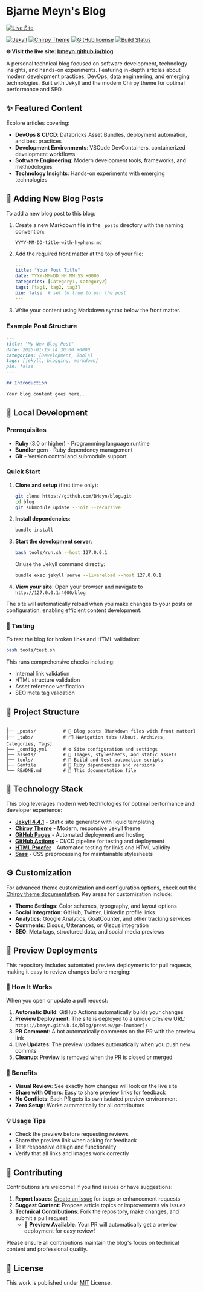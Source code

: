 # Bjarne Meyn's Blog

[![Live Site](https://img.shields.io/badge/Live%20Site-bmeyn.github.io%2Fblog-blue?style=for-the-badge&logo=github-pages)](https://bmeyn.github.io/blog)

[![Jekyll](https://img.shields.io/badge/Jekyll-4.4.1-red?logo=jekyll&logoColor=white)](https://jekyllrb.com/)
[![Chirpy Theme](https://img.shields.io/badge/Theme-Chirpy-brightgreen?logo=github)](https://github.com/cotes2020/jekyll-theme-chirpy/)
[![GitHub license](https://img.shields.io/github/license/cotes2020/chirpy-starter.svg?color=blue)][mit]
[![Build Status](https://github.com/BMeyn/blog/workflows/Build%20and%20Deploy/badge.svg)](https://github.com/BMeyn/blog/actions)

**🌐 Visit the live site: [bmeyn.github.io/blog](https://bmeyn.github.io/blog)**

A personal technical blog focused on software development, technology insights, and hands-on experiments. Featuring in-depth articles about modern development practices, DevOps, data engineering, and emerging technologies. Built with Jekyll and the modern Chirpy theme for optimal performance and SEO.

## ✨ Featured Content

Explore articles covering:
- **DevOps & CI/CD**: Databricks Asset Bundles, deployment automation, and best practices
- **Development Environments**: VSCode DevContainers, containerized development workflows
- **Software Engineering**: Modern development tools, frameworks, and methodologies
- **Technology Insights**: Hands-on experiments with emerging technologies

## 📝 Adding New Blog Posts

To add a new blog post to this blog:

1. Create a new Markdown file in the `_posts` directory with the naming convention:
   ```
   YYYY-MM-DD-title-with-hyphens.md
   ```

2. Add the required front matter at the top of your file:
   ```yaml
   ---
   title: "Your Post Title"
   date: YYYY-MM-DD HH:MM:SS +0000
   categories: [Category1, Category2]
   tags: [tag1, tag2, tag3]
   pin: false  # set to true to pin the post
   ---
   ```

3. Write your content using Markdown syntax below the front matter.

### Example Post Structure

```markdown
---
title: "My New Blog Post"
date: 2025-01-15 14:30:00 +0000
categories: [Development, Tools]
tags: [jekyll, blogging, markdown]
pin: false
---

## Introduction

Your blog content goes here...
```

## 🚀 Local Development

### Prerequisites

- **Ruby** (3.0 or higher) - Programming language runtime
- **Bundler** gem - Ruby dependency management
- **Git** - Version control and submodule support

### Quick Start

1. **Clone and setup** (first time only):
   ```bash
   git clone https://github.com/BMeyn/blog.git
   cd blog
   git submodule update --init --recursive
   ```

2. **Install dependencies**:
   ```bash
   bundle install
   ```

3. **Start the development server**:
   ```bash
   bash tools/run.sh --host 127.0.0.1
   ```
   
   Or use the Jekyll command directly:
   ```bash
   bundle exec jekyll serve --livereload --host 127.0.0.1
   ```

4. **View your site**: Open your browser and navigate to `http://127.0.0.1:4000/blog`

The site will automatically reload when you make changes to your posts or configuration, enabling efficient content development.

### 🧪 Testing

To test the blog for broken links and HTML validation:

```bash
bash tools/test.sh
```

This runs comprehensive checks including:
- Internal link validation
- HTML structure validation  
- Asset reference verification
- SEO meta tag validation

## 📁 Project Structure

```
.
├── _posts/          # 📄 Blog posts (Markdown files with front matter)
├── _tabs/           # 🗂️ Navigation tabs (About, Archives, Categories, Tags)
├── _config.yml      # ⚙️ Site configuration and settings
├── assets/          # 🎨 Images, stylesheets, and static assets
├── tools/           # 🔧 Build and test automation scripts
├── Gemfile          # 💎 Ruby dependencies and versions
└── README.md        # 📖 This documentation file
```

## 🎨 Technology Stack

This blog leverages modern web technologies for optimal performance and developer experience:

- **[Jekyll 4.4.1](https://jekyllrb.com/)** - Static site generator with liquid templating
- **[Chirpy Theme](https://github.com/cotes2020/jekyll-theme-chirpy/)** - Modern, responsive Jekyll theme
- **[GitHub Pages](https://pages.github.com/)** - Automated deployment and hosting
- **[GitHub Actions](https://github.com/features/actions)** - CI/CD pipeline for testing and deployment
- **[HTML Proofer](https://github.com/gjtorikian/html-proofer)** - Automated testing for links and HTML validity
- **[Sass](https://sass-lang.com/)** - CSS preprocessing for maintainable stylesheets

## ⚙️ Customization

For advanced theme customization and configuration options, check out the [Chirpy theme documentation][chirpy]. Key areas for customization include:

- **Theme Settings**: Color schemes, typography, and layout options
- **Social Integration**: GitHub, Twitter, LinkedIn profile links
- **Analytics**: Google Analytics, GoatCounter, and other tracking services
- **Comments**: Disqus, Utterances, or Giscus integration
- **SEO**: Meta tags, structured data, and social media previews

## 🚀 Preview Deployments

This repository includes automated preview deployments for pull requests, making it easy to review changes before merging:

### 📖 How It Works

When you open or update a pull request:

1. **Automatic Build**: GitHub Actions automatically builds your changes
2. **Preview Deployment**: The site is deployed to a unique preview URL: `https://bmeyn.github.io/blog/preview/pr-[number]/`
3. **PR Comment**: A bot automatically comments on the PR with the preview link
4. **Live Updates**: The preview updates automatically when you push new commits
5. **Cleanup**: Preview is removed when the PR is closed or merged

### 🎯 Benefits

- **Visual Review**: See exactly how changes will look on the live site
- **Share with Others**: Easy to share preview links for feedback
- **No Conflicts**: Each PR gets its own isolated preview environment
- **Zero Setup**: Works automatically for all contributors

### 💡 Usage Tips

- Check the preview before requesting reviews
- Share the preview link when asking for feedback
- Test responsive design and functionality
- Verify that all links and images work correctly

## 🤝 Contributing

Contributions are welcome! If you find issues or have suggestions:

1. **Report Issues**: [Create an issue](https://github.com/BMeyn/blog/issues/new) for bugs or enhancement requests
2. **Suggest Content**: Propose article topics or improvements via issues
3. **Technical Contributions**: Fork the repository, make changes, and submit a pull request
   - 📖 **Preview Available**: Your PR will automatically get a preview deployment for easy review!

Please ensure all contributions maintain the blog's focus on technical content and professional quality.

## 📄 License

This work is published under [MIT][mit] License.

[chirpy]: https://github.com/cotes2020/jekyll-theme-chirpy/
[mit]: https://github.com/cotes2020/chirpy-starter/blob/master/LICENSE